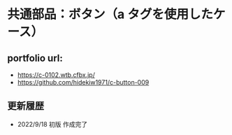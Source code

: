 # 共通部品：ボタン（a タグを使用したケース）

## portfolio url:

- https://c-0102.wtb.cfbx.jp/
- https://github.com/hidekiw1971/c-button-009

## 更新履歴

- 2022/9/18 初版 作成完了
